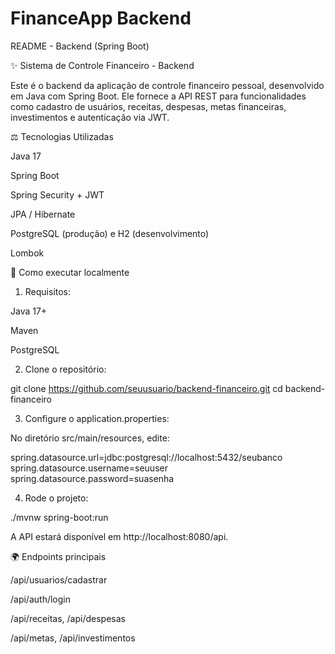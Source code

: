 # FinanceApp Backend

README - Backend (Spring Boot)

✨ Sistema de Controle Financeiro - Backend

Este é o backend da aplicação de controle financeiro pessoal, desenvolvido em Java com Spring Boot. Ele fornece a API REST para funcionalidades como cadastro de usuários, receitas, despesas, metas financeiras, investimentos e autenticação via JWT.

⚖️ Tecnologias Utilizadas

Java 17

Spring Boot

Spring Security + JWT

JPA / Hibernate

PostgreSQL (produção) e H2 (desenvolvimento)

Lombok

🚀 Como executar localmente

1. Requisitos:

Java 17+

Maven

PostgreSQL

2. Clone o repositório:

git clone https://github.com/seuusuario/backend-financeiro.git
cd backend-financeiro

3. Configure o application.properties:

No diretório src/main/resources, edite:

spring.datasource.url=jdbc:postgresql://localhost:5432/seubanco
spring.datasource.username=seuuser
spring.datasource.password=suasenha

4. Rode o projeto:

./mvnw spring-boot:run

A API estará disponível em http://localhost:8080/api.

🌍 Endpoints principais

/api/usuarios/cadastrar

/api/auth/login

/api/receitas, /api/despesas

/api/metas, /api/investimentos
